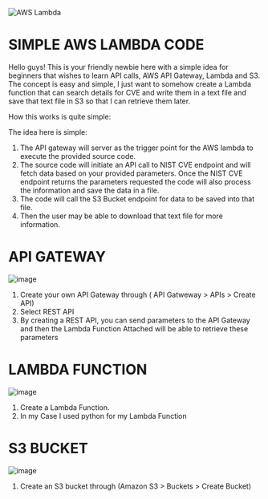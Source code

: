 ![AWS Lambda](https://github.com/user-attachments/assets/853b6a54-890f-4ef5-a4db-b4473da5e2ba)

# SIMPLE AWS LAMBDA CODE
Hello guys! This is your friendly newbie here with a simple idea for beginners that wishes to learn API calls, AWS API Gateway, Lambda and S3. The concept is easy and simple, I just want to somehow create a Lambda function that can search details for CVE and write them in a text file and save that text file in S3 so that I can retrieve them later.

How this works is quite simple:

The idea here is simple:

1.  The API gateway will server as the trigger point for the AWS lambda to execute the provided source code.
2.  The source code will initiate an API call to NIST CVE endpoint and will fetch data based on your provided parameters. Once the NIST CVE endpoint returns the parameters requested the code will also process the information and save the data in a file.
3.  The code will call the S3 Bucket endpoint for data to be saved into that file.
4.  Then the user may be able to download that text file for more information.

# API GATEWAY
![image](https://github.com/user-attachments/assets/7b5e492e-9ca4-40ae-aec3-5a249be8eddf)

1. Create your own API Gateway through ( API Gatweway > APIs > Create API)
2. Select REST API
3. By creating a REST API, you can send parameters to the API Gateway and then the Lambda Function Attached will be able to retrieve these parameters

# LAMBDA FUNCTION
![image](https://github.com/user-attachments/assets/85455afe-1ecb-479d-b756-becbc1473e71)

1. Create a Lambda Function.
2. In my Case I used python for my Lambda Function

# S3 BUCKET 
![image](https://github.com/user-attachments/assets/ff4913ac-f347-4bf6-b641-208993f847b0)

1. Create an S3 bucket through (Amazon S3 > Buckets > Create Bucket)
